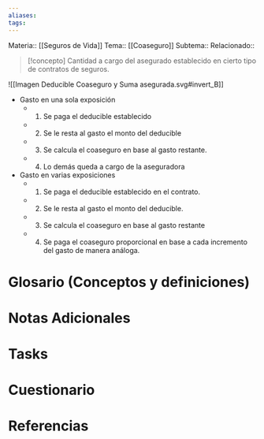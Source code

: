 ```yaml
---
aliases: 
tags:
---
```

Materia:: [[Seguros de Vida]]
Tema:: [[Coaseguro]]
Subtema:: 
Relacionado:: 

>[!concepto]
>Cantidad a cargo del asegurado establecido en cierto tipo de contratos de seguros. 

![[Imagen Deducible Coaseguro y Suma asegurada.svg#invert_B]]
- Gasto en una sola exposición
	- 1. Se paga el deducible establecido
	- 2. Se le resta al gasto el monto del deducible
	- 3. Se calcula el coaseguro en base al gasto restante. 
	- 4. Lo demás queda a cargo de la aseguradora 
- Gasto en varias exposiciones
	- 1. Se paga el deducible establecido en el contrato. 
	- 2. Se le resta al gasto el monto del deducible. 
	- 3. Se calcula el coaseguro en base al gasto restante
	- 4. Se paga el coaseguro proporcional en base a cada incremento del gasto de manera análoga. 

# Glosario (Conceptos y definiciones)

# Notas Adicionales

# Tasks

# Cuestionario

# Referencias 


